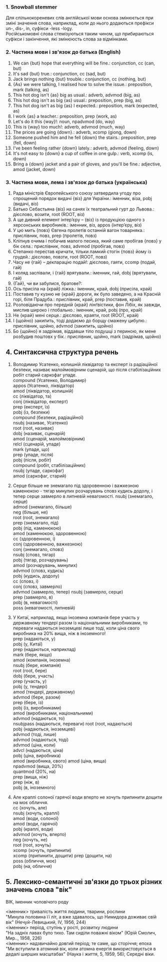 ### 1. Snowball stemmer
Для спільнокореневих слів англійської мови основа змінюється при зміні значення слова, наприклад, коли до нього додаються префікси un-, dis-, in, суфікси -less -logy.  
Російськомовні слова стемізуються таким чином, що прибираються суфікси і закінчення, які змінююсть слова за відмінками.

### 2. Частина мови і зв'язок до батька (English)
1. We can {but} hope that everything will be fine.: сonjunction, cc (can, but)
2. It's sad {but} true.: conjunction, cc (sad, but)
3. Jack brings nothing {but} trouble.: conjunction, cc (nothing, but)
4. {As} we were talking, I realised how to solve the issue.: preposition, mark (talking, as)
5. This hot dog isn't {as} big as usual.: adverb, advmod (big, as)
6. This hot dog isn't as big {as} usual.: preposition, prep (big, as)
7. This hot dog isn't as big {as} I expected.: preposition, mark (expected, as)
8. I work {as} a teacher.: preposition, prep (work, as)
9. Let's do it this {way}!: noun, npadvmod (do, way)
10. This is {way} too much!: adverb, advmod (much, way)
11. The prices are going {down}.: adverb, xcomp (giong, down)
12. Someone pushed him and he fell {down} the stairs.: preposition, prep (fell, down)
13. I’ve been feeling rather {down} lately.: adverb, advmod (feeling, down)
14. It's not easy to {down} a cup of coffee in one gulp.: verb, xcomp (is, down)
15. Bring a {down} jacket and a pair of gloves, and you'll be fine.: adjective, amod (jacket, down)

### 3. Частина мови, лема і зв'язок до батька (українська)
1. Рада міністрів Європейського союзу затвердила угоду про спрощений порядок видачі {віз} для України.: іменник, віза, pobj (видачі, віз)
2. Батько Себастьяна {віз} на санях їх театральний гурт до Львова.: дієслово, возити, root (ROOT, віз)
3. А ще дивний елемент інтер’єру – {віз} із продукцією одного з херсонських виробників.: іменник, віз, appos (інтер’єру, віз)
4. У цю мить {повз} Євгена пролетів останній вагон товарняка.: прислівник, повз, prep (пролетів, повз)
5. Кліпнув очима і побачив малого песика, який саме пробігав {повз} у бік села.: прислівник, повз, advmod (пробігав, повз)
6. Степанко перестав кричати, тільки ламкий стогін {повз} йому із грудей.: дієслово, повзти, root (ROOT, повз)
7. Часу не {гай} – декларацію подай!: дієслово, гаяти, ccomp (подай, гай)
8. І коляд заспівали, і {гай} врятували.: іменник, гай, dobj (врятували, гай)
9. {Гай}, чи ви забулися, братове?: 
10. Ось присіла на {край} ліжка.: іменник, край, dobj (присіла, край)
11. Поставив ту кузню не {край} дороги, як було заведено, а на Красній горі, біля Прадуба.: прислівник, край, prep (поставив, край)
12. Розповідаючи про передній {край} лінґвістики, фон Лібіх, як завжди, мислив широко і глобально.: іменник, край, pobj (про, край)
13. Не {край} мені серце.: дієслово, краяти, root (ROOT, край)
14. І {щойно} закипить, тоді додаємо до борщу смажену цибулю.: прислівник, щойно, advmod (закипить, щойно)
15. Бо {щойно} я задрімав, віддавши тіло подушці з периною, як мене розбудив поштовх у бік.: прислівник, щойно, mark (задрімав, щойно)

## 4. Cинтаксична структура речень
1. Володимир Усатенко, колишній ліквідатор та експерт із радіаційної безпеки, називає малоймовірним сценарій, що після стабілізаційних робіт старий саркофаг упаде.  
compound (Усатенко, Володимир)  
appos (Усатенко, ліквідатор)  
amod (ліквідатор, колишній)  
cc (ліквідатор, та)  
conj (ліквідатор, експерт)  
prep (експерт, із)  
pobj (із, безпеки)  
compound (безпеки, радіаційної)  
nsubj (називає, Усатенко)  
root (root, називає)  
dobj (називає, сценарій)  
amod (сценарій, малоймовірним)  
relcl (сценарій, упаде)  
mark (упаде, що)  
prep (упаде, після)  
pobj (після, робіт)  
compound (робіт, стабілізаційних)  
nsubj (упаде, саркофаг)  
amod (саркофаг, старий)  

2. Серце більше не знемагало під здоровенною і важкезною каменюкою - тягар минулих розчарувань сповз кудись додолу, і тепер серце завмерло в липневій невагомості.
nsubj (знемагало, cерце)  
admod (знемагало, більше)  
neg (більше, не)  
root (root, знемагало)  
prep (знемагало, під)  
pobj (під, каменюкою)  
amod (каменюкою, здоровенною)  
cc (здоровенною, i)  
conj (здоровенною, важкезною)  
conj (знемагало, сповз)  
nsubj (сповз, тягар)  
pobj (тягар, розчарувань)  
amod (розчарувань, минулих)  
advmod (сповз, кудись)  
pobj (кудись, додолу)  
cc (сповз, i)  
conj (сповз, завмерло)  
advmod (завмерло, тепер)
nsubj (завмерло, серце)  
prep (завмерло, в)  
pobj (в, невагомості)  
poss (невагомості, липневій)  

3. У Китаї, наприклад, якщо іноземна компанія бере участь у державному тендері разом із національними виробниками, то переваги надаються іноземцеві лише тоді, коли ціна свого виробника на 20% вища, ніж в іноземного!  
prep (надаються, у)  
pobj (у, Китаї)  
prep (надаються, наприклад)  
mark (бере, якщо)  
amod (компанія, іноземна)  
nsubj (бере, компанія)  
root (root, бере)  
dobj (бере, участь)  
prep (участь, у)  
pobj (у, тендері)  
amod (тендері, державному)  
advmod (бере, разом)  
prep (бере, із)  
pobj (із, виробниками)  
amod (виробниками, національними)  
advmod (надаються, то)  
nsubjpass (надаються, переваги)
root (root, надаються)  
pobj (надаються, іноземцеві)  
advmod (тоді, лише)  
advmod (надаються, тоді)  
advmod (ціна, коли)  
advcl (надаються, ціна)  
pobj (ціна, виробника)  
amod (виробника, свого) 
amod (ціна, вища)  
npadvmod (вища, 20%)  
quantmod (20%, на)  
prep (вища, ніж)  
prep (ніж, в)  
pobj (в, іноземного)

4. Але краплі солоної гарячої води вперто не хочуть припинити дощити на моє обличчя.  
cc (хочуть, але)  
nsubj (хочуть, краплі)  
amod (води, солоної)  
amod (води, гарячої)  
pobj (краплі, води)  
advmod (хочуть, вперто)  
neg (хочуть, не)  
root (root, хочуть)  
xcomp (хочуть, припинити)  
xcomp (припинити, дощити)
prep (дощити, на)  
poss (обличчя, моє)  
pobj (на, обличчя)

## 5. Лексико-семантичні зв'язки до трьох різних значень слова "вік"
ВІК, іменник чоловічого роду

<іменник> тривалість життя людини, тварини, рослини  
"Минула половина її літ, а вже здавалось, що Нимидора доживає свій вік" (Нечуй-Левицький, IV, 1956, 244)  
<іменник> період, ступінь у рості, розвитку людини  
"На задніх лавах було тихо. Там сиділи поважні віком" (Юрій Смолич, Мир.., 1958, 226)  
<іменник> надзвичайно довгий період; те саме, що сторіччя; епоха  
"Ми вступили в атомний вік, коли атомна енергія використовується в дедалі ширших масштабах" (Наука і життя, 5, 1959, 56); Середні віки.
